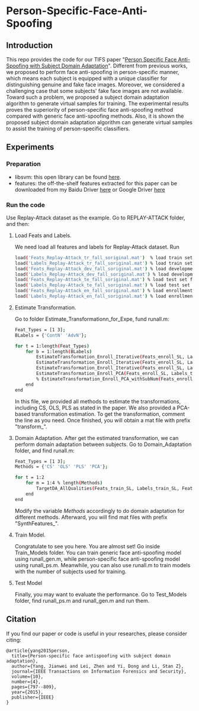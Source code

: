 # Person-Specific-Face-Anti-Spoofing
## Introduction

This repo provides the code for our TIFS paper "[Person Specific Face Anti-Spoofing with Subject Domain Adaptation](http://ieeexplore.ieee.org/xpl/login.jsp?tp=&arnumber=7041231&url=http%3A%2F%2Fieeexplore.ieee.org%2Fxpls%2Fabs_all.jsp%3Farnumber%3D7041231)".
Different from previous works, we proposed to perform face anti-spoofing in person-specific manner, which means each subject
is equipped with a unique classifier for distinguishing genuine and fake face images. Moreover, we considered a challenging case that 
some subjects' fake face images are not available. Toward such a problem, we proposed a subject domain adaptation algorithm to 
generate virtual samples for training. The experimental results proves the superiority of person-specific face anti-spoofing method compared
with generic face anti-spoofing methods. Also, it is shown the proposed subject domain adaptation algorithm can generate virtual samples to 
assist the training of person-specific classifiers.

## Experiments

### Preparation
* libsvm: this open library can be found [here](http://www.csie.ntu.edu.tw/~cjlin/libsvm/).
* features: the off-the-shelf features extracted for this paper can be downloaded from my Baidu Driver [here](http://pan.baidu.com/s/1hqKmEpe) or Google Driver [here](https://drive.google.com/folderview?id=0B749j8XpVZQ-VFE0OG1hZFpFZXc&usp=sharing)

### Run the code

Use Replay-Attack dataset as the example. Go to REPLAY-ATTACK folder, and then:

1. Load Feats and Labels.

   We need load all features and labels for Replay-Attack dataset. Run
   ```bash
   load('Feats_Replay-Attack_tr_fall_soriginal.mat')  % load train set features
   load('Labels_Replay-Attack_tr_fall_soriginal.mat') % load train set labels
   load('Feats_Replay-Attack_dev_fall_soriginal.mat') % load development set features
   load('Labels_Replay-Attack_dev_fall_soriginal.mat') % load development set labels
   load('Feats_Replay-Attack_te_fall_soriginal.mat') % load test set features
   load('Labels_Replay-Attack_te_fall_soriginal.mat') % load test set labels
   load('Feats_Replay-Attack_en_fall_soriginal.mat') % load enrollment set features
   load('Labels_Replay-Attack_en_fall_soriginal.mat') % load enrollment set labels
   ```

2. Estimate Transformation.

    Go to folder Estimate_Transformationn_for_Expe, fund runall.m:
    ```bash
    Feat_Types = [1 3];
    BLabels = {'ContN' 'AdvN'};

    for t = 1:length(Feat_Types)
        for b = 1:length(BLabels)
            EstimateTransformation_Enroll_Iterative(Feats_enroll_SL, Labels_train_SL, Labels_devel_SL, Labels_test_SL, Labels_enroll_SL, BLabels{b}, Feat_Types(t), 'CS');
            EstimateTransformation_Enroll_Iterative(Feats_enroll_SL, Labels_train_SL, Labels_devel_SL, Labels_test_SL, Labels_enroll_SL, BLabels{b}, Feat_Types(t), 'OLS');
            EstimateTransformation_Enroll_Iterative(Feats_enroll_SL, Labels_train_SL, Labels_devel_SL, Labels_test_SL, Labels_enroll_SL, BLabels{b}, Feat_Types(t), 'PLS');
            EstimateTransformation_Enroll_PCA(Feats_enroll_SL, Labels_train_SL, Labels_devel_SL, Labels_test_SL, Labels_enroll_SL, Feat_Types(t), BLabels{b}, 'PCA');  
            % EstimateTransformation_Enroll_PCA_withSubNum(Feats_enroll_SL, Labels_train_SL, Labels_devel_SL, Labels_test_SL, Labels_enroll_SL, Feat_Types(t), BLabels{b}, 'PCA');
        end
    end	
	```

	In this file, we provided all methods to estimate the transformations, including CS, OLS, PLS as stated in the paper. We also provided a PCA-based transformation estimation. To get the transformation, comment the line as you need. Once finished, you will obtain a mat file with prefix "transform_".
	
3. Domain Adaptation.
    After get the estimated transformation, we can perform domain adaptation between subjects. Go to Domain_Adaptation folder, and find runall.m:
	```bash
	Feat_Types = [1 3];
    Methods = {'CS' 'OLS' 'PLS' 'PCA'};

    for t = 1:2
        for m = 1:4 % length(Methods)
            TargetDA_AllQualities(Feats_train_SL, Labels_train_SL, Feats_devel_SL, Labels_devel_SL, Feats_test_SL, Labels_test_SL, Feats_enroll_SL, Labels_enroll_SL, Feat_Types(t), Methods{m})        
        end
    end
	```
    Modify the variable *Methods* accordingly to do domain adaptation for different methods. Afterward, you will find mat files with prefix "SynthFeatures_".
	
4. Train Model.

    Congratulate to see you here. You are almost set! Go inside Train_Models folder. You can train generic face anti-spoofing model using runall_gen.m, while person-specific face anti-spoofing model using runall_ps.m. Meanwhile, you can also use runall.m to train models with the number of subjects used for training.
	
5. Test Model
	
	Finally, you may want to evaluate the performance. Go to Test_Models folder, find runall_ps.m and runall_gen.m and run them.
 
## Citation
If you find our paper or code is useful in your researches, please consider citing:

    @article{yang2015person,
      title={Person-specific face antispoofing with subject domain adaptation},
      author={Yang, Jianwei and Lei, Zhen and Yi, Dong and Li, Stan Z},
      journal={IEEE Transactions on Information Forensics and Security},
      volume={10},
      number={4},
      pages={797--809},
      year={2015},
      publisher={IEEE}
    }
